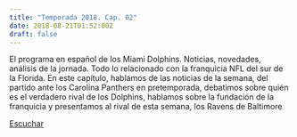 ```yaml
---
title: "Temporada 2018. Cap. 02"
date: 2018-08-21T01:52:00Z
draft: false
---
```


El programa en español de los Miami Dolphins. Noticias, novedades, análisis de la jornada.
Todo lo relacionado con la franquicia NFL del sur de la Florida.
En este capítulo, hablamos de las noticias de la semana, del partido ante los Carolina Panthers en pretemporada, debatimos sobre quién es el verdadero rival de los Dolphins, hablamos sobre la fundación de la franquicia y presentamos al rival de esta semana, los Ravens de Baltimore

[Escuchar](https://www.ivoox.com/temporada-2018-cap-02-audios-mp3_rf_27949324_1.html)
